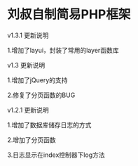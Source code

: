 # 刘叔自制简易PHP框架

v1.3.1 更新说明

1.增加了layui，封装了常用的layer函数库


v1.3 更新说明

1.增加了jQuery的支持

2.修复了分页函数的BUG


v1.2.1 更新说明

1.增加了数据库储存日志的方式

2.增加了分页函数

3.日志显示在index控制器下log方法
